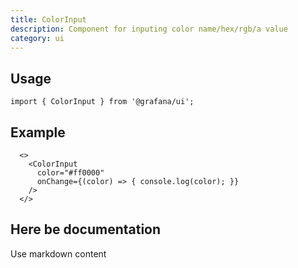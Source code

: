 ```yaml
---
title: ColorInput
description: Component for inputing color name/hex/rgb/a value
category: ui
---
```


## Usage
`import { ColorInput } from '@grafana/ui';`


## Example
```tsx
  <>
    <ColorInput
      color="#ff0000"
      onChange={(color) => { console.log(color); }}
    />
  </>
```

## Here be documentation
Use markdown content
